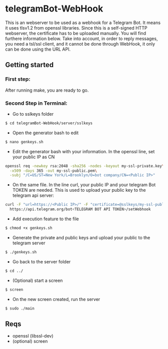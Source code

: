 # telegramBot-WebHook
This is an webserver to be used as a webhook for a Telegram Bot. It means it uses tlsv1.2 from openssl libraries. 
Since this is a self-signed HTTP webserver, the certificate has to be uploaded manually. You will find furthere information below.
Take into account, in order to reply messages, you need a tsl/ssl client, and it cannot be done through WebHook, it only can be done using the URL API.

## Getting started
### First step:
After running make, you are ready to go.
### Second Step in Terminal:

- Go to sslkeys folder
``` bash
$ cd telegramBot-WebHook/server/sslkeys
```
- Open the generator bash to edit
``` bash
$ nano genkeys.sh
``` 
- Edit the generator bash with your information. In the openssl line, set your public IP as CN
``` bash
openssl req -newkey rsa:2048 -sha256 -nodes -keyout my-ssl-private.key\
  -x509 -days 365 -out my-ssl-public.pem\
  -subj "/C=US/ST=New York/L=Brooklyn/O=bot company/CN=<Public IP>"
``` 
- On the same file. In the line curl, your public IP and your telegram Bot TOKEN are needed. This is used to upload your public key to the telegram api server:
``` bash
curl -F "url=https://<Public IP>/" -F "certificate=@sslkeys/my-ssl-public.pem"\
  https://api.telegram.org/bot<TELEGRAM BOT API TOKEN>/setWebhook
```
- Add execution feature to the file
``` bash
$ chmod +x genkeys.sh
```
- Generate the private and public keys and upload your public to the telegram server
``` bash
$ ./genkeys.sh
```
- Go back to the server folder
``` bash
$ cd ../
``` 
- (Optional) start a screen
``` bash
$ screen
```
- On the new screen created, run the server
``` bash
$ sudo ./main
```

## Reqs
- openssl (libssl-dev)
- (optional) screen
